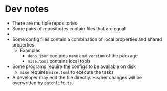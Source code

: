 # Dev notes

- There are multiple repositories
- Some pairs of repositories contain files that are equal
-
- Some config files contain a combination of local properties and shared properties
  - Examples
    - `deno.json` contains `name` and `version` of the package
    - `mise.toml` contains local tools
- Some programs require the configs to be available on disk
  - `mise` requires `mise.toml` to execute the tasks
- A developer may edit the file directly. His/her changes will be overwritten by `patchlift.ts`.
